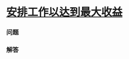 # [安排工作以达到最大收益](https://leetcode-cn.com/problems/most-profit-assigning-work)

### 问题



### 解答

```

```

